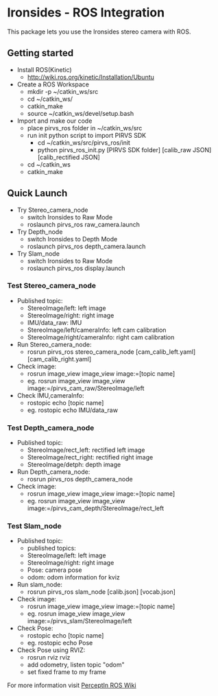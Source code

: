 # Ironsides - ROS Integration

This package lets you use the Ironsides stereo camera with ROS.

## Getting started

- Install ROS(Kinetic)
    - http://wiki.ros.org/kinetic/Installation/Ubuntu
- Create a ROS Workspace
    - mkdir -p ~/catkin_ws/src
    - cd ~/catkin_ws/
    - catkin_make
    - source ~/catkin_ws/devel/setup.bash
- Import and make our code
    - place pirvs_ros folder in ~/catkin_ws/src
    - run init python script to import PIRVS SDK
        - cd ~/catkin_ws/src/pirvs_ros/init
        - python pirvs_ros_init.py [PIRVS SDK folder] [calib_raw JSON] [calib_rectified JSON]
    - cd ~/catkin_ws
    - catkin_make
    
## Quick Launch
- Try Stereo_camera_node
    - switch Ironsides to Raw Mode
    - roslaunch pirvs_ros raw_camera.launch
- Try Depth_node
    - switch Ironsides to Depth Mode
    - roslaunch pirvs_ros depth_camera.launch
- Try Slam_node
    - switch Ironsides to Raw Mode
    - roslaunch pirvs_ros display.launch
    
### Test Stereo_camera_node
- Published topic:
    - StereoImage/left: left image
    - StereoImage/right: right image
    - IMU/data_raw: IMU
    - StereoImage/left/cameraInfo: left cam calibration
    - StereoImage/right/cameraInfo: right cam calibration
- Run Stereo_camera_node:
    - rosrun pirvs_ros stereo_camera_node [cam_calib_left.yaml] [cam_calib_right.yaml]
- Check image:
    - rosrun image_view image_view image:=[topic name]
    - eg. rosrun image_view image_view image:=/pirvs_cam_raw/StereoImage/left
- Check IMU,cameraInfo:
    - rostopic echo [topic name]
    - eg. rostopic echo IMU/data_raw
    
### Test Depth_camera_node
- Published topic:
    - StereoImage/rect_left: rectified left image
    - StereoImage/rect_right: rectified right image
    - StereoImage/detph: depth image
- Run Depth_camera_node:
    - rosrun pirvs_ros depth_camera_node 
- Check image:
    - rosrun image_view image_view image:=[topic name]
    - eg. rosrun image_view image_view image:=/pirvs_cam_depth/StereoImage/rect_left
      
### Test Slam_node
- Published topic:
    - published topics:
    - StereoImage/left: left image
    - StereoImage/right: right image
    - Pose: camera pose
    - odom: odom information for kviz
- Run slam_node:
    - rosrun pirvs_ros slam_node [calib.json] [vocab.json] 
- Check image:
    - rosrun image_view image_view image:=[topic name]
    - eg. rosrun image_view image_view image:=/pirvs_slam/StereoImage/left
- Check Pose:
    - rostopic echo [topic name]
    - eg. rostopic echo Pose
- Check Pose using RVIZ:
    - rosrun rviz rviz
    - add odometry, listen topic "odom"
    - set fixed frame to my frame

For more information visit [PerceptIn ROS Wiki](http://wiki.ros.org/perceptin)
